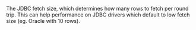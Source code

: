 The JDBC fetch size, which determines how many rows to fetch per round trip. This can help performance on JDBC drivers which default to low fetch size (eg. Oracle with 10 rows).